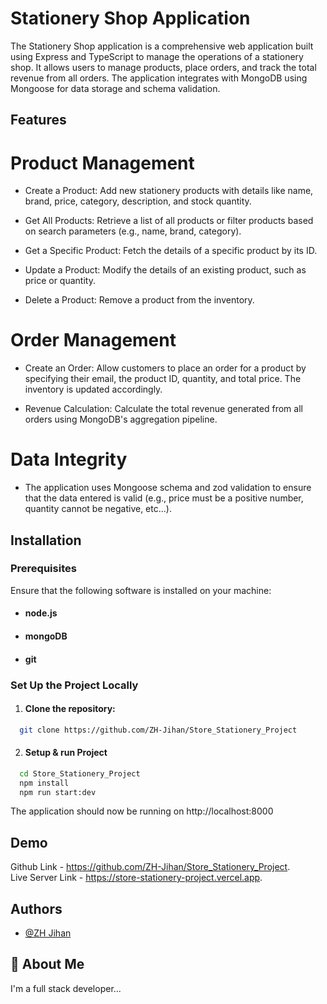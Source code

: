 # Stationery Shop Application

The Stationery Shop application is a comprehensive web application built using Express and TypeScript to manage the operations of a stationery shop. It allows users to manage products, place orders, and track the total revenue from all orders. The application integrates with MongoDB using Mongoose for data storage and schema validation.

## Features

# Product Management

- Create a Product: Add new stationery products with details like name, brand, price, category, description, and stock quantity.

- Get All Products: Retrieve a list of all products or filter products based on search parameters (e.g., name, brand, category).

- Get a Specific Product: Fetch the details of a specific product by its ID.
- Update a Product: Modify the details of an existing product, such as price or quantity.
- Delete a Product: Remove a product from the inventory.

# Order Management

- Create an Order: Allow customers to place an order for a product by specifying their email, the product ID, quantity, and total price. The inventory is updated accordingly.

- Revenue Calculation: Calculate the total revenue generated from all orders using MongoDB's aggregation pipeline.

# Data Integrity

- The application uses Mongoose schema and zod validation to ensure that the data entered is valid (e.g., price must be a positive number, quantity cannot be negative, etc...).

## Installation

### Prerequisites

Ensure that the following software is installed on your machine:

- #### node.js
- #### mongoDB
- #### git

### Set Up the Project Locally

1. #### Clone the repository:

```bash
  git clone https://github.com/ZH-Jihan/Store_Stationery_Project
```

2. #### Setup & run Project

```bash
  cd Store_Stationery_Project
  npm install
  npm run start:dev
```

The application should now be running on http://localhost:8000

## Demo

Github Link - https://github.com/ZH-Jihan/Store_Stationery_Project.  
Live Server Link - https://store-stationery-project.vercel.app.

## Authors

- [@ZH Jihan](https://github.com/ZH-Jihan)

## 🚀 About Me

I'm a full stack developer...
